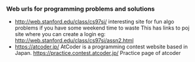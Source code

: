 ### Web urls for programming problems and solutions ###

- http://web.stanford.edu/class/cs97si/
interesting site for fun algo problems if you have some weekend time to waste
This has links to poj site where you can create a login
eg: http://web.stanford.edu/class/cs97si/assn2.html
- https://atcoder.jp/
AtCoder is a programming contest website based in Japan.
https://practice.contest.atcoder.jp/
Practice page of atcoder

